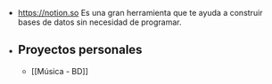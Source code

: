 - https://notion.so Es una gran herramienta que te ayuda a construir bases de datos sin necesidad de programar.
- ## Proyectos personales
	- [[Música - BD]]